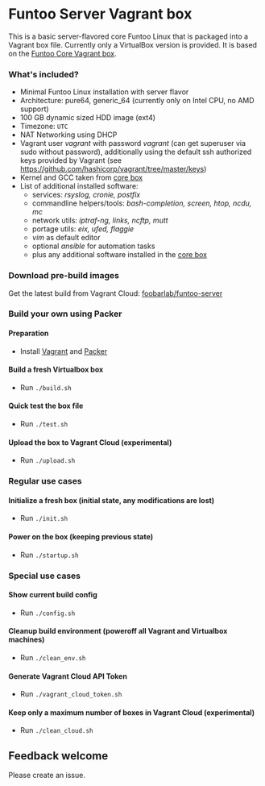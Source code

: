 # Funtoo Server Vagrant box

This is a basic server-flavored core Funtoo Linux that is packaged into a Vagrant box file. Currently only a VirtualBox version is provided.
It is based on the [Funtoo Core Vagrant box](https://github.com/foobarlab/funtoo-core-packer).

### What's included?

 - Minimal Funtoo Linux installation with server flavor
 - Architecture: pure64, generic_64 (currently only on Intel CPU, no AMD support)
 - 100 GB dynamic sized HDD image (ext4)
 - Timezone: ```UTC```
 - NAT Networking using DHCP
 - Vagrant user *vagrant* with password *vagrant* (can get superuser via sudo without password), additionally using the default ssh authorized keys provided by Vagrant (see https://github.com/hashicorp/vagrant/tree/master/keys) 
 - Kernel and GCC taken from [core box](https://github.com/foobarlab/funtoo-core-packer)
 - List of additional installed software:
    - services: *rsyslog, cronie, postfix*
    - commandline helpers/tools: *bash-completion, screen, htop, ncdu, mc*
	- network utils: *iptraf-ng, links, ncftp, mutt*
	- portage utils: *eix, ufed, flaggie*
    - *vim* as default editor
    - optional *ansible* for automation tasks
    - plus any additional software installed in the [core box](https://github.com/foobarlab/funtoo-core-packer)

### Download pre-build images

Get the latest build from Vagrant Cloud: [foobarlab/funtoo-server](https://app.vagrantup.com/foobarlab/boxes/funtoo-server)

### Build your own using Packer

#### Preparation

 - Install [Vagrant](https://www.vagrantup.com/) and [Packer](https://www.packer.io/)

#### Build a fresh Virtualbox box

 - Run ```./build.sh```

#### Quick test the box file

 - Run ```./test.sh```

#### Upload the box to Vagrant Cloud (experimental)

 - Run ```./upload.sh```

### Regular use cases

#### Initialize a fresh box (initial state, any modifications are lost)

 - Run ```./init.sh```

#### Power on the box (keeping previous state) 

 - Run ```./startup.sh```

### Special use cases

#### Show current build config

 - Run ```./config.sh```

#### Cleanup build environment (poweroff all Vagrant and Virtualbox machines)

 - Run ```./clean_env.sh```

#### Generate Vagrant Cloud API Token

 - Run ```./vagrant_cloud_token.sh```

#### Keep only a maximum number of boxes in Vagrant Cloud (experimental)

 - Run ```./clean_cloud.sh```

## Feedback welcome

Please create an issue.
